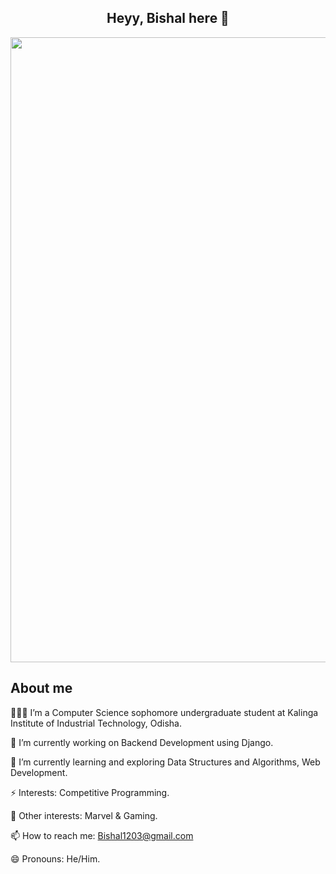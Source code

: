 <h2 align = "center"> Heyy, Bishal here 👋 </h2>
<img src="https://user-images.githubusercontent.com/97167716/148215885-96fc6ef6-64f6-41df-9bad-fd2f625baaf0.gif" width='1000'>

<h2> About me </h2>

👨🏻‍💻 I’m a Computer Science sophomore undergraduate student at Kalinga Institute of Industrial Technology, Odisha. 

🔭 I’m currently working on Backend Development using Django.

🌱 I’m currently learning and exploring Data Structures and Algorithms, Web Development.

⚡️ Interests: Competitive Programming. 

🍪 Other interests: Marvel & Gaming.

📫 How to reach me: Bishal1203@gmail.com

😄 Pronouns: He/Him.
